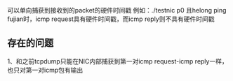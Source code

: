 可以单向捕获到接收到的packet的硬件时间戳
例如：./testnic p0 且helong ping fujian时，icmp request具有硬件时间戳，而icmp reply则不具有硬件时间戳  

## 存在的问题
1、和之前tcpdump只能在NIC内部捕获到第一对icmp request-icmp reply一样，也只对第一对icmp包有输出  

